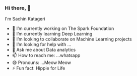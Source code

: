 ### Hi there, 👋
I'm Sachin Katageri



- 🔭 I’m currently working on The Spark Foundation
- 🌱 I’m currently learning Deep Learning
- 👯 I’m looking to collaborate on Machine Learning projects
- 🤔 I’m looking for help with ...
- 💬 Ask me about Data analytics
- 📫 How to reach me: ...whatsapp
- 😄 Pronouns: ...Meow Meow
- ⚡ Fun fact: Hippie for Life
